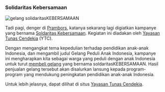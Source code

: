 ### Solidaritas Kebersamaan

<img src="http://img.photobucket.com/albums/v451/kriwil/gelang.gif" alt="gelang solidaritasKEBERSAMAAN" class="imageright" />

Tadi pagi, denger di [Prambors](http://www.pramborsfm.com), katanya sekarang lagi digiatkan kampanye yang bernama [Soldaritas Kebersamaan](http://tunascendekia.org/wordpress/solidaritas-kebersamaan/). Kegiatan ini diadakan oleh [Yayasan Tunas Cendekia](http://www.tunascendekia.org) (YTC).

Dengan mengangkat tema kepedulian terhadap pendidikan anak-anak Indonesia, dan mengambil judul Gelang Peduli Anak Indonesia, kampanye ini mengharapkan kita sebagai warga yang peduli dengan anak Indonesia untuk turut [membeli gelang](http://tunascendekia.org/wordpress/solidaritas-kebersamaan/beli-gelang/) yang bernama soldaritasKEBERSAMAAN. Hasil penjualan gelang tersebut akan disalurkan lansung kepada program-program yang mendukung peningkatan pendidikan anak-anak Indonesia.

Untuk lebih jelasnya, dapat dilihat di situs [Yayasan Tunas Cendekia](http://tunascendekia.org).

<!-- {"time": "2005-04-06 03:36:11", "title": "Solidaritas Kebersamaan"} -->
